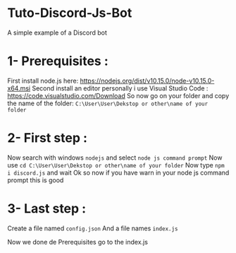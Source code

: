 # Tuto-Discord-Js-Bot
A simple example of a Discord bot

# 1- Prerequisites :
First install node.js here: https://nodejs.org/dist/v10.15.0/node-v10.15.0-x64.msi
Second install an editor personally i use Visual Studio Code : https://code.visualstudio.com/Download
So now go on your folder and copy the name of the folder:
``C:\User\User\Dekstop or other\name of your folder`` 

# 2- First step :
Now search with windows ``nodejs`` and select ``node js command prompt``
Now use ``cd C:\User\User\Dekstop or other\name of your folder``
Now type ``npm i discord.js`` and wait
Ok so now if you have warn in your node js command prompt this is good

# 3- Last step : 
Create a file named ``config.json``
And a file names ``index.js``

Now we done de Prerequisites go to the index.js
